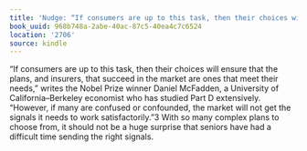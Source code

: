 ```yaml
---
title: 'Nudge: “If consumers are up to this task, then their choices will e…'
book_uuid: 968b748a-2abe-40ac-87c5-40ea4c7c6524
location: '2706'
source: kindle
---
```


“If consumers are up to this task, then their choices will ensure that the plans, and insurers, that succeed in the market are ones that meet their needs,” writes the Nobel Prize winner Daniel McFadden, a University of California–Berkeley economist who has studied Part D extensively. “However, if many are confused or confounded, the market will not get the signals it needs to work satisfactorily.”3 With so many complex plans to choose from, it should not be a huge surprise that seniors have had a difficult time sending the right signals.